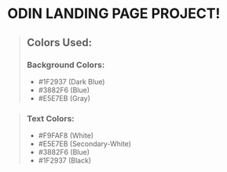 # ODIN LANDING PAGE PROJECT!

> ## Colors Used:
> ### Background Colors:
> - #1F2937 (Dark Blue)
> - #3882F6 (Blue)
> - #E5E7EB (Gray)

> ### Text Colors:
> - #F9FAF8 (White)
> - #E5E7EB (Secondary-White)
> - #3882F6 (Blue)
> - #1F2937 (Black)